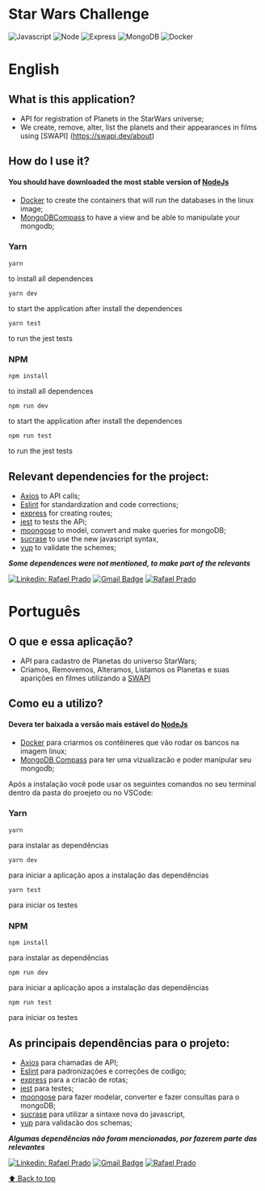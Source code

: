 # **Star Wars Challenge**

![Javascript](https://img.shields.io/badge/JavaScript-F7DF1E?style=for-the-badge&logo=javascript&logoColor=black)
![Node](https://img.shields.io/badge/Node.js-43853D?style=for-the-badge&logo=node.js&logoColor=white)
![Express](https://img.shields.io/badge/Express.js-404D59?style=for-the-badge)
![MongoDB](https://img.shields.io/badge/MongoDB-4EA94B?style=for-the-badge&logo=mongodb&logoColor=white)
![Docker](https://img.shields.io/badge/Docker-1572B6?style=for-the-badge&logo=docker&logoColor=white)

# English

## What is this application?

- API for registration of Planets in the StarWars universe;
- We create, remove, alter, list the planets and their appearances in films using [SWAPI] (https://swapi.dev/about)

## How do I use it?

#### You should have downloaded the most stable version of [NodeJs](https://nodejs.org/en/)


- [Docker](https://docs.docker.com/) to create the containers that will run the databases in the linux image;
- [MongoDBCompass](https://www.mongodb.com/products/compass) to have a view and be able to manipulate your mongodb;

### Yarn

 ``` 
yarn 
``` 
to install all dependences

 ``` 
 yarn dev 
 ``` 
 to start the application after install the dependences
 
 ```
 yarn test
 ```
 
 to run the jest tests
 
### NPM

```
npm install
``` 
to install all dependences
```
npm run dev
``` 
 to start the application after install the dependences
 
```
npm run test
```
to run the jest tests

## Relevant dependencies for the project:
- [Axios](https://github.com/axios/axios) to API calls;
- [Eslint](https://eslint.org/) for standardization and code corrections;
- [express](https://github.com/expressjs/express) for creating routes;
- [jest](https://jestjs.io/) to tests the APi;
- [moongose](https://mongoosejs.com/) to model, convert and make queries for mongoDB;
- [sucrase](https://github.com/alangpierce/sucrase) to use the new javascript syntax,
- [yup](https://github.com/jquense/yup) to validate the schemes;


***Some dependences were not mentioned, to make part of the relevants***


[![Linkedin: Rafael Prado](https://img.shields.io/badge/-RafaelPrado-blue?style=flat-square&logo=Linkedin&logoColor=white&link=LINK-DO-SEU-LINKEDIN)](https://www.linkedin.com/in/rafael-prado-8a40b6132/)
[![Gmail Badge](https://img.shields.io/badge/-santiagorafael409@gmail.com-006bed?style=flat-square&logo=Gmail&logoColor=white&link=mailto:SEU-EMAIL)](mailto:santiagorafael409@gmail.com)
[![Rafael Prado]( https://img.shields.io/github/followers/RafaelPrado409?label=follow&style=social)](https://github.com/RafaelPrado409)


# Português

## O que e essa aplicação?

- API para cadastro de Planetas do universo StarWars;
- Criamos, Removemos, Alteramos, Listamos os Planetas e suas aparições en filmes utilizando a [SWAPI](https://swapi.dev/about)


## Como eu a utilizo?

#### Devera ter baixada a versão mais estável do [NodeJs](https://nodejs.org/en/)

- [Docker](https://docs.docker.com/) para criarmos os contêineres que vão rodar os bancos na imagem linux;
- [MongoDB Compass](https://www.mongodb.com/products/compass) para ter uma vizualizacão e poder manipular seu mongodb;


Após a instalação você pode usar os seguintes comandos no seu terminal dentro da pasta do proejeto ou no VSCode:

### Yarn

 ``` 
yarn 
``` 
para instalar as dependências

 ``` 
 yarn dev
 ``` 
 para iniciar a aplicação apos a instalação das dependências
 
 ```
 yarn test
 ```
 para iniciar os testes
 
### NPM

```
npm install
``` 
para instalar as dependências
```
npm run dev
``` 
para iniciar a aplicação apos a instalação das dependências

```
npm run test
``` 
para iniciar os testes


## As principais dependências para o projeto:
- [Axios](https://github.com/axios/axios) para chamadas de API;
- [Eslint](https://eslint.org/) para padronizações e correções de codigo;
- [express](https://github.com/expressjs/express) para a criacão de rotas;
- [jest](https://jestjs.io/) para testes;
- [moongose](https://mongoosejs.com/) para fazer modelar, converter e fazer consultas para o mongoDB;
- [sucrase](https://github.com/alangpierce/sucrase) para utilizar a sintaxe nova do javascript,
- [yup](https://github.com/jquense/yup) para validacão dos schemas;


***Algumas dependências não foram mencionadas, por fazerem parte das relevantes***


[![Linkedin: Rafael Prado](https://img.shields.io/badge/-RafaelPrado-blue?style=flat-square&logo=Linkedin&logoColor=white&link=LINK-DO-SEU-LINKEDIN)](https://www.linkedin.com/in/rafael-prado-8a40b6132/)
[![Gmail Badge](https://img.shields.io/badge/-santiagorafael409@gmail.com-006bed?style=flat-square&logo=Gmail&logoColor=white&link=mailto:SEU-EMAIL)](mailto:santiagorafael409@gmail.com)
[![Rafael Prado]( https://img.shields.io/github/followers/RafaelPrado409?label=follow&style=social)](https://github.com/RafaelPrado409)


[⬆ Back to top](#StarWarsChallenge)<br>

